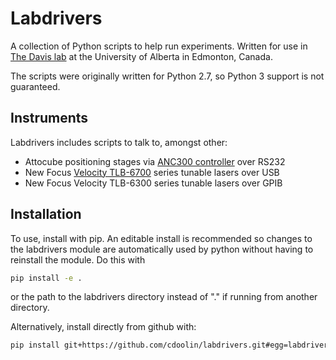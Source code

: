 # Labdrivers

A collection of Python scripts to help run experiments.  Written for use in [The Davis lab](https://sites.ualberta.ca/~jdavis/) at the University of Alberta in Edmonton, Canada.

The scripts were originally written for Python 2.7, so Python 3 support is not guaranteed.

## Instruments

Labdrivers includes scripts to talk to, amongst other:

- Attocube positioning stages via [ANC300 controller](https://www.attocube.com/en/products/nanopositioners/motion-controllers-overview/anc300) over RS232
- New Focus [Velocity TLB-6700](https://www.newport.com/f/velocity-wide-&-fine-tunable-lasers) series tunable lasers over USB
- New Focus Velocity TLB-6300 series tunable lasers over GPIB

## Installation

To use, install with pip.  An editable install is recommended so changes to the labdrivers module are automatically used by python without having to reinstall the module.  Do this with

```sh
pip install -e .
```
or the path to the labdrivers directory instead of "." if running from another directory.

Alternatively, install directly from github with:
```sh
pip install git+https://github.com/cdoolin/labdrivers.git#egg=labdrivers
```
